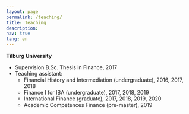 ```yaml
---
layout: page
permalink: /teaching/
title: Teaching
description: 
nav: true
lang: en
---
```


**Tilburg University**
* Supervision B.Sc. Thesis in Finance, 2017 
* Teaching assistant: 
    - Financial History and Intermediation (undergraduate), 2016, 2017, 2018 
    - Finance I for IBA (undergraduate), 2017, 2018, 2019
    - International Finance (graduate), 2017, 2018, 2019, 2020
    - Academic Competences Finance (pre-master), 2019
